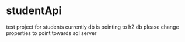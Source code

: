 # studentApi
test project for students 
currently db is pointing to h2 db please change properties to point towards sql server
